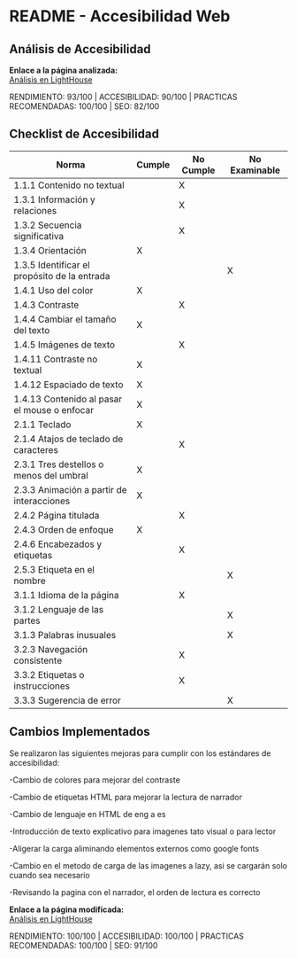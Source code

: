 # README - Accesibilidad Web

## Análisis de Accesibilidad

**Enlace a la página analizada:**  
[Análisis en LightHouse](https://pagespeed.web.dev/analysis/https-aaronmarques24-netlify-app-html-galeria/q5eluio5uk?form_factor=desktop&category=performance&category=accessibility&category=best-practices&category=seo&hl=es&utm_source=lh-chrome-ext)

RENDIMIENTO: 93/100  |  ACCESIBILIDAD: 90/100  |  PRACTICAS RECOMENDADAS: 100/100  |  SEO: 82/100

## Checklist de Accesibilidad

|              Norma                          |   Cumple   |   No Cumple   | No Examinable |
|---------------------------------------------|------------|---------------|---------------|
| 1.1.1 Contenido no textual                  |            |       X       |               |
| 1.3.1 Información y relaciones              |            |       X       |               |
| 1.3.2 Secuencia significativa               |            |       X       |               |
| 1.3.4 Orientación                           |      X     |               |               |
| 1.3.5 Identificar el propósito de la entrada|            |               |      X        |
| 1.4.1 Uso del color                         |      X     |               |               |
| 1.4.3 Contraste                             |            |      X        |               |
| 1.4.4 Cambiar el tamaño del texto           |      X     |               |               |
| 1.4.5 Imágenes de texto                     |            |      X        |               |
| 1.4.11 Contraste no textual                 |      X     |               |               |
| 1.4.12 Espaciado de texto                   |      X     |               |               |
| 1.4.13 Contenido al pasar el mouse o enfocar|      X     |               |               |
| 2.1.1 Teclado                               |      X     |               |               |
| 2.1.4 Atajos de teclado de caracteres       |            |      X        |               |
| 2.3.1 Tres destellos o menos del umbral     |      X     |               |               |
| 2.3.3 Animación a partir de interacciones   |      X     |               |               |
| 2.4.2 Página titulada                       |            |      X        |               |
| 2.4.3 Orden de enfoque                      |      X     |               |               |
| 2.4.6 Encabezados y etiquetas               |            |      X        |               |
| 2.5.3 Etiqueta en el nombre                 |            |               |       X       |
| 3.1.1 Idioma de la página                   |            |      X        |               |
| 3.1.2 Lenguaje de las partes                |            |               |       X       |
| 3.1.3 Palabras inusuales                    |            |               |       X       |
| 3.2.3 Navegación consistente                |            |       X       |               |
| 3.3.2 Etiquetas o instrucciones             |            |       X       |               |
| 3.3.3 Sugerencia de error                   |            |               |        X      |

## Cambios Implementados

Se realizaron las siguientes mejoras para cumplir con los estándares de accesibilidad:

-Cambio de colores para mejorar del contraste

-Cambio de etiquetas HTML para mejorar la lectura de narrador

-Cambio de lenguaje en HTML de eng a es

-Introducción de texto explicativo para imagenes tato visual o para lector

-Aligerar la carga aliminando elementos externos como google fonts

-Cambio en el metodo de carga de las imagenes a lazy, asi se cargarán solo cuando sea necesario

-Revisando la pagina con el narrador, el orden de lectura es correcto 


**Enlace a la página modificada:**  
[Análisis en LightHouse](https://pagespeed.web.dev/analysis/https-demo5262-netlify-app-accesible-html-galeria/lc5kfkb48q?form_factor=desktop&category=performance&category=accessibility&category=best-practices&category=seo&hl=es&utm_source=lh-chrome-ext)

RENDIMIENTO: 100/100  |  ACCESIBILIDAD: 100/100  |  PRACTICAS RECOMENDADAS: 100/100  |  SEO: 91/100


